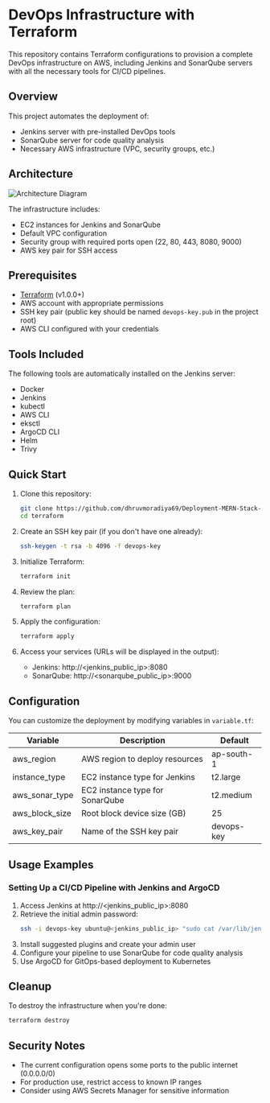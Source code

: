 # DevOps Infrastructure with Terraform

This repository contains Terraform configurations to provision a complete DevOps infrastructure on AWS, including Jenkins and SonarQube servers with all the necessary tools for CI/CD pipelines.

## Overview

This project automates the deployment of:
- Jenkins server with pre-installed DevOps tools
- SonarQube server for code quality analysis
- Necessary AWS infrastructure (VPC, security groups, etc.)

## Architecture

![Architecture Diagram](https://placeholder-for-architecture-diagram)

The infrastructure includes:
- EC2 instances for Jenkins and SonarQube
- Default VPC configuration
- Security group with required ports open (22, 80, 443, 8080, 9000)
- AWS key pair for SSH access

## Prerequisites

- [Terraform](https://www.terraform.io/downloads.html) (v1.0.0+)
- AWS account with appropriate permissions
- SSH key pair (public key should be named `devops-key.pub` in the project root)
- AWS CLI configured with your credentials

## Tools Included

The following tools are automatically installed on the Jenkins server:
- Docker
- Jenkins
- kubectl
- AWS CLI
- eksctl
- ArgoCD CLI
- Helm
- Trivy

## Quick Start

1. Clone this repository:
   ```bash
   git clone https://github.com/dhruvmoradiya69/Deployment-MERN-Stack-Hotel-Booking-Application.git
   cd terraform
   ```

2. Create an SSH key pair (if you don't have one already):
   ```bash
   ssh-keygen -t rsa -b 4096 -f devops-key
   ```

3. Initialize Terraform:
   ```bash
   terraform init
   ```

4. Review the plan:
   ```bash
   terraform plan
   ```

5. Apply the configuration:
   ```bash
   terraform apply
   ```

6. Access your services (URLs will be displayed in the output):
   - Jenkins: http://<jenkins_public_ip>:8080
   - SonarQube: http://<sonarqube_public_ip>:9000

## Configuration

You can customize the deployment by modifying variables in `variable.tf`:

| Variable | Description | Default |
|----------|-------------|---------|
| aws_region | AWS region to deploy resources | ap-south-1 |
| instance_type | EC2 instance type for Jenkins | t2.large |
| aws_sonar_type | EC2 instance type for SonarQube | t2.medium |
| aws_block_size | Root block device size (GB) | 25 |
| aws_key_pair | Name of the SSH key pair | devops-key |

## Usage Examples

### Setting Up a CI/CD Pipeline with Jenkins and ArgoCD

1. Access Jenkins at http://<jenkins_public_ip>:8080
2. Retrieve the initial admin password:
   ```bash
   ssh -i devops-key ubuntu@<jenkins_public_ip> "sudo cat /var/lib/jenkins/secrets/initialAdminPassword"
   ```
3. Install suggested plugins and create your admin user
4. Configure your pipeline to use SonarQube for code quality analysis
5. Use ArgoCD for GitOps-based deployment to Kubernetes

## Cleanup

To destroy the infrastructure when you're done:

```bash
terraform destroy
```

## Security Notes

- The current configuration opens some ports to the public internet (0.0.0.0/0)
- For production use, restrict access to known IP ranges
- Consider using AWS Secrets Manager for sensitive information
